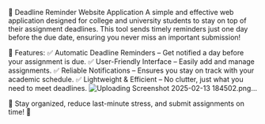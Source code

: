 📅 Deadline Reminder Website Application
A simple and effective web application designed for college and university students to stay on top of their assignment deadlines. This tool sends timely reminders just one day before the due date, ensuring you never miss an important submission!

🚀 Features:
✅ Automatic Deadline Reminders – Get notified a day before your assignment is due.
✅ User-Friendly Interface – Easily add and manage assignments.
✅ Reliable Notifications – Ensures you stay on track with your academic schedule.
✅ Lightweight & Efficient – No clutter, just what you need to meet deadlines.
![Uploading Screenshot 2025-02-13 184502.png…]()

🔔 Stay organized, reduce last-minute stress, and submit assignments on time! 🎯
